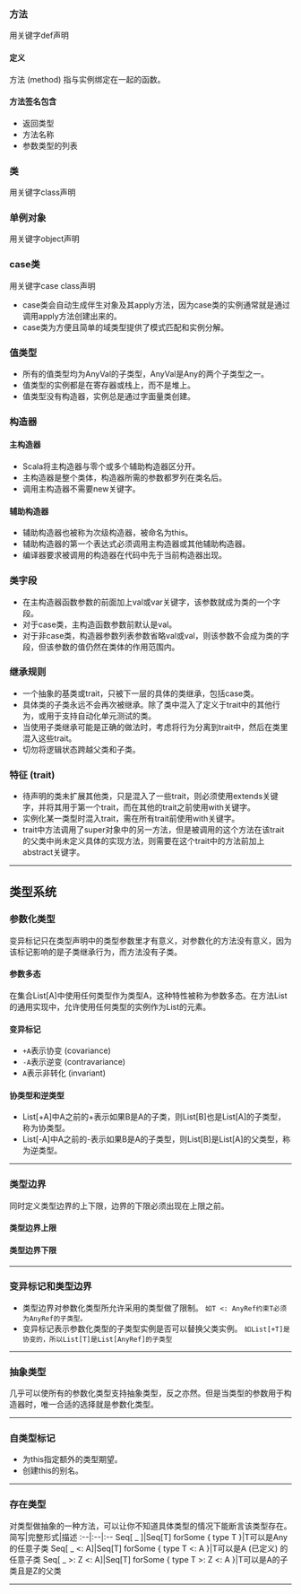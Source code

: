 

### 方法
用关键字def声明
#### 定义
方法 (method) 指与实例绑定在一起的函数。
#### 方法签名包含
* 返回类型
* 方法名称
* 参数类型的列表

### 类
用关键字class声明

### 单例对象
用关键字object声明

### case类
用关键字case class声明
* case类会自动生成伴生对象及其apply方法，因为case类的实例通常就是通过调用apply方法创建出来的。
* case类为方便且简单的域类型提供了模式匹配和实例分解。

### 值类型
* 所有的值类型均为AnyVal的子类型，AnyVal是Any的两个子类型之一。
* 值类型的实例都是在寄存器或栈上，而不是堆上。
* 值类型没有构造器，实例总是通过字面量类创建。

### 构造器
#### 主构造器
* Scala将主构造器与零个或多个辅助构造器区分开。
* 主构造器是整个类体，构造器所需的参数都罗列在类名后。
* 调用主构造器不需要new关键字。
#### 辅助构造器
* 辅助构造器也被称为次级构造器，被命名为this。
* 辅助构造器的第一个表达式必须调用主构造器或其他辅助构造器。
* 编译器要求被调用的构造器在代码中先于当前构造器出现。

### 类字段
* 在主构造器函数参数的前面加上val或var关键字，该参数就成为类的一个字段。
* 对于case类，主构造函数参数前默认是val。
* 对于非case类，构造器参数列表参数省略val或val，则该参数不会成为类的字段，但该参数的值仍然在类体的作用范围内。

### 继承规则
* 一个抽象的基类或trait，只被下一层的具体的类继承，包括case类。
* 具体类的子类永远不会再次被继承。除了类中混入了定义于trait中的其他行为，或用于支持自动化单元测试的类。
* 当使用子类继承可能是正确的做法时，考虑将行为分离到trait中，然后在类里混入这些trait。
* 切勿将逻辑状态跨越父类和子类。

### 特征 (trait)
* 待声明的类未扩展其他类，只是混入了一些trait，则必须使用extends关键字，并将其用于第一个trait，而在其他的trait之前使用with关键字。
* 实例化某一类型时混入trait，需在所有trait前使用with关键字。
* trait中方法调用了super对象中的另一方法，但是被调用的这个方法在该trait的父类中尚未定义具体的实现方法，则需要在这个trait中的方法前加上abstract关键字。
***

## 类型系统
### 参数化类型
变异标记只在类型声明中的类型参数里才有意义，对参数化的方法没有意义，因为该标记影响的是子类继承行为，而方法没有子类。
#### 参数多态
在集合List[A]中使用任何类型作为类型A，这种特性被称为参数多态。在方法List的通用实现中，允许使用任何类型的实例作为List的元素。
#### 变异标记
* `+A`表示协变 (covariance)
* `-A`表示逆变 (contravariance)
* `A`表示非转化 (invariant)
#### 协类型和逆类型
* List[+A]中A之前的+表示如果B是A的子类，则List[B]也是List[A]的子类型，称为协类型。
* List[-A]中A之前的-表示如果B是A的子类型，则List[B]是List[A]的父类型，称为逆类型。
***

### 类型边界
同时定义类型边界的上下限，边界的下限必须出现在上限之前。
#### 类型边界上限
#### 类型边界下限
***

### 变异标记和类型边界
* 类型边界对参数化类型所允许采用的类型做了限制。
`如T <: AnyRef约束T必须为AnyRef的子类型。`
* 变异标记表示参数化类型的子类型实例是否可以替换父类实例。
`如List[+T]是协变的，所以List[T]是List[AnyRef]的子类型`
***

### 抽象类型
几乎可以使所有的参数化类型支持抽象类型，反之亦然。但是当类型的参数用于构造器时，唯一合适的选择就是参数化类型。
***

### 自类型标记
* 为this指定额外的类型期望。
* 创建this的别名。
***

### 存在类型
对类型做抽象的一种方法，可以让你不知道具体类型的情况下能断言该类型存在。
简写|完整形式|描述
:--|:--|:--
Seq[ \_ ]|Seq[T] forSome { type T }|T可以是Any的任意子类
Seq[ \_ <: A]|Seq[T] forSome { type T <: A }|T可以是A (已定义) 的任意子类
Seq[ \_ >: Z <: A]|Seq[T] forSome { type T >: Z <: A }|T可以是A的子类且是Z的父类
***
